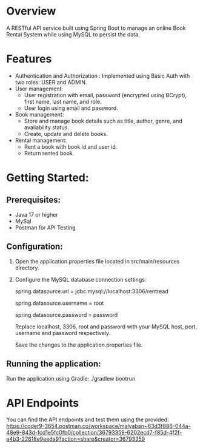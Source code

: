 # Overview
A RESTful API service built using Spring Boot to manage an online Book Rental System while using MySQL to persist the data.

# Features
* Authentication and Authorization : Implemented using Basic Auth with two roles: USER and ADMIN.
* User management:
  + User registration with email, password (encrypted using BCrypt), first name, last name, and role.
  + User login using email and password.
* Book management:
  + Store and manage book details such as title, author, genre, and availability status.
  + Create, update and delete books.
* Rental management:
  + Rent a book with book id and user id.
  + Return rented book.

# Getting Started:
## Prerequisites:
* Java 17 or higher
* MySql
* Postman for API Testing

## Configuration:
1. Open the application.properties file located in src/main/resources directory.
2. Configure the MySQL database connection settings:
   
   spring.datasource.url = jdbc:mysql://localhost:3306/rentread
   
   spring.datasource.username = root
   
   spring.datasource.password = password

   Replace localhost, 3306, root and password with your MySQL host, port, username and password respectively.

   Save the changes to the application.properties file.

## Running the application:
Run the application using Gradle:
./gradlew bootrun

# API Endpoints

You can find the API endpoints and test them using the provided:  https://coder9-3654.postman.co/workspace/malyaban~63d3f886-044a-48e9-843d-fcd1e5fc0fb0/collection/36793359-6202ecd7-f85d-4f2f-a4b3-22618e9eeda9?action=share&creator=36793359


   
